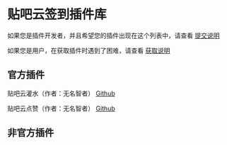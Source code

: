 # 贴吧云签到插件库

如果您是插件开发者，并且希望您的插件出现在这个列表中，请查看 [提交说明](https://github.com/MoeNetwork/tbsign_plugins/wiki/提交说明)

如果您是用户，在获取插件时遇到了困难，请查看 [获取说明](https://github.com/MoeNetwork/tbsign_plugins/wiki/获取说明)

## 官方插件

贴吧云灌水（作者：无名智者） [Github](https://github.com/MoeNetwork/wmzz_post)

贴吧云点赞（作者：无名智者） [Github](https://github.com/MoeNetwork/Cloud_Click)

## 非官方插件
